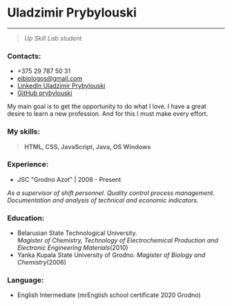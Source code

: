 # Uladzimir Prybylouski

---

> _Up Skill Lab student_

### Contacts:

- +375 29 787 50 31
- eibiologos@gmail.com
- [LinkedIn Uladzimir Prybylouski](https://www.linkedin.com/in/uladzimir-prybylouski-a15ab21b5?lipi=urn%3Ali%3Apage%3Ad_flagship3_profile_view_base_contact_details%3BQ11L2AAdQdia2KOpPXV%2FEQ%3D%3D)
- [GitHub prybylouski](https://github.com/prybylouski)

My main goal is to get the opportunity to do what I love. I have a great desire to learn a new profession. And for this I must make every effort.

### My skills:

> **HTML, CSS, JavaScript, Java, OS Windows**

### Experience:

- JSC "Grodno Azot" | 2008 - Present

_As a supervisor of shift personnel. Quality control process management. Documentation and analysis of technical and economic indicators._

### Education:

- Belarusian State Technological University.  
  _Magister of Chemistry, Technology of Electrochemical Production and Electronic Engineering Materials_(2010)
- Yanka Kupala State University of Grodno.
  _Magister of Biology and Chemistry_(2006)

### Language:

- English Intermediate (mrEnglish school certificate 2020 Grodno)
